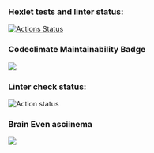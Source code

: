 ### Hexlet tests and linter status:
[![Actions Status](https://github.com/bxbuf-dev/php-project-lvl1/workflows/hexlet-check/badge.svg)](https://github.com/bxbuf-dev/php-project-lvl1/actions)
### Codeclimate Maintainability Badge
<a href="https://codeclimate.com/github/codeclimate/codeclimate/maintainability"><img src="https://api.codeclimate.com/v1/badges/a99a88d28ad37a79dbf6/maintainability" /></a>
### Linter check status:
![Action status](https://github.com/bxbuf-dev/php-project-lvl1/actions/workflows/linter-check.yml/badge.svg)
### Brain Even asciinema
<a href="https://asciinema.org/a/Z0HgADKgW5ZJ8ZPAp6SAaub20" target="_blank"><img src="https://asciinema.org/a/Z0HgADKgW5ZJ8ZPAp6SAaub20.svg" /></a>
